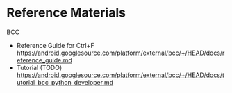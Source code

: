 # Reference Materials

BCC
- Reference Guide for Ctrl+F https://android.googlesource.com/platform/external/bcc/+/HEAD/docs/reference_guide.md
- Tutorial (TODO) https://android.googlesource.com/platform/external/bcc/+/HEAD/docs/tutorial_bcc_python_developer.md
